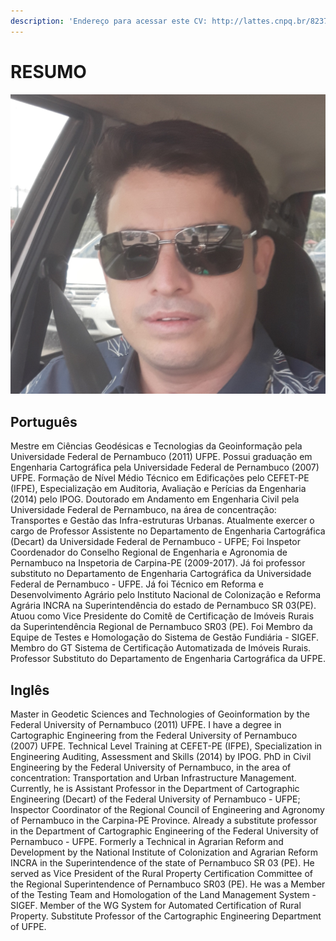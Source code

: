 ```yaml
---
description: 'Endereço para acessar este CV: http://lattes.cnpq.br/8237482217038157'
---
```


# RESUMO



![](.gitbook/assets/foto_perfil.jpg)

## Português

Mestre em Ciências Geodésicas e Tecnologias da Geoinformação pela Universidade Federal de Pernambuco \(2011\) UFPE. Possui graduação em Engenharia Cartográfica pela Universidade Federal de Pernambuco \(2007\) UFPE. Formação de Nível Médio Técnico em Edificações pelo CEFET-PE \(IFPE\), Especialização em Auditoria, Avaliação e Perícias da Engenharia \(2014\) pelo IPOG. Doutorado em Andamento em Engenharia Civil pela Universidade Federal de Pernambuco, na área de concentração: Transportes e Gestão das Infra-estruturas Urbanas. Atualmente exercer o cargo de Professor Assistente no Departamento de Engenharia Cartográfica \(Decart\) da Universidade Federal de Pernambuco - UFPE; Foi Inspetor Coordenador do Conselho Regional de Engenharia e Agronomia de Pernambuco na Inspetoria de Carpina-PE \(2009-2017\). Já foi professor substituto no Departamento de Engenharia Cartográfica da Universidade Federal de Pernambuco - UFPE. Já foi Técnico em Reforma e Desenvolvimento Agrário pelo Instituto Nacional de Colonização e Reforma Agrária INCRA na Superintendência do estado de Pernambuco SR 03\(PE\). Atuou como Vice Presidente do Comitê de Certificação de Imóveis Rurais da Superintendência Regional de Pernambuco SR03 \(PE\). Foi Membro da Equipe de Testes e Homologação do Sistema de Gestão Fundiária - SIGEF. Membro do GT Sistema de Certificação Automatizada de Imóveis Rurais. Professor Substituto do Departamento de Engenharia Cartográfica da UFPE.

## Inglês

Master in Geodetic Sciences and Technologies of Geoinformation by the Federal University of Pernambuco \(2011\) UFPE. I have a degree in Cartographic Engineering from the Federal University of Pernambuco \(2007\) UFPE. Technical Level Training at CEFET-PE \(IFPE\), Specialization in Engineering Auditing, Assessment and Skills \(2014\) by IPOG. PhD in Civil Engineering by the Federal University of Pernambuco, in the area of ​​concentration: Transportation and Urban Infrastructure Management. Currently, he is Assistant Professor in the Department of Cartographic Engineering \(Decart\) of the Federal University of Pernambuco - UFPE; Inspector Coordinator of the Regional Council of Engineering and Agronomy of Pernambuco in the Carpina-PE Province. Already a substitute professor in the Department of Cartographic Engineering of the Federal University of Pernambuco - UFPE. Formerly a Technical in Agrarian Reform and Development by the National Institute of Colonization and Agrarian Reform INCRA in the Superintendence of the state of Pernambuco SR 03 \(PE\). He served as Vice President of the Rural Property Certification Committee of the Regional Superintendence of Pernambuco SR03 \(PE\). He was a Member of the Testing Team and Homologation of the Land Management System - SIGEF. Member of the WG System for Automated Certification of Rural Property. Substitute Professor of the Cartographic Engineering Department of UFPE.

